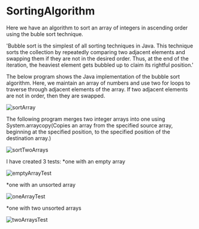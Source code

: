 # SortingAlgorithm

Here we have an algorithm to sort an array of integers in ascending order using the buble sort technique.

'Bubble sort is the simplest of all sorting techniques in Java. This technique sorts the collection by repeatedly comparing two adjacent elements and swapping them if they are not in the desired order. Thus, at the end of the iteration, the heaviest element gets bubbled up to claim its rightful position.'

The below program shows the Java implementation of the bubble sort algorithm. Here, we maintain an array of numbers and use two for loops to traverse through adjacent elements of the array. If two adjacent elements are not in order, then they are swapped.

![sortArray](https://user-images.githubusercontent.com/58257066/204157336-5976697d-cd57-430e-bc02-f3e353c92262.JPG)

The following program merges two integer arrays into one using System.arraycopy(Copies an array from the specified source array, beginning at the specified position, to the specified position of the destination array.)

![sortTwoArrays](https://user-images.githubusercontent.com/58257066/204157493-52c12aa1-ea19-434c-a9ee-36224c82713b.JPG)

I have created 3 tests: 
*one with an empty array 

![emptyArrayTest](https://user-images.githubusercontent.com/58257066/204157620-a79fa94a-776b-47bc-bf0c-6987c70d7ae4.JPG)


*one with an unsorted array 

![oneArrayTest](https://user-images.githubusercontent.com/58257066/204157631-a0ba8f11-42bf-4804-a87e-55ca4788ec54.JPG)


*one with two unsorted arrays

![twoArraysTest](https://user-images.githubusercontent.com/58257066/204157640-a637edce-5bec-4ce6-9a1d-365a0afe3750.JPG)
